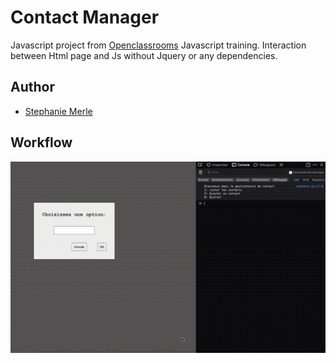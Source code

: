 # Contact Manager

Javascript project from [Openclassrooms](https://openclassrooms.com) Javascript training.
Interaction between Html page and Js without Jquery or any dependencies.


## Author

* [Stephanie Merle](https://github.com/Stephanie-Merle)



## Workflow

![](bin/contactManager.gif)

